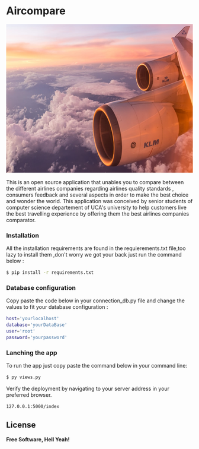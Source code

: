 # Aircompare




<img src="static/img/plane.jpg" width="1000" height="400" />


This is an open source application that unables you to compare between the different airlines companies regarding airlines quality standards , consumers feedback and several aspects in order to make the best choice and wonder the world. This application was conceived by senior students of computer science departement of UCA's university to help customers live the best travelling experience by offering them the best airlines companies comparator.









### Installation


All the installation requirements are found in the requierements.txt file,too lazy to install them ,don't worry we got your back just run the command below : 

```sh
$ pip install -r requirements.txt
```

### Database configuration 
Copy paste the code below in your connection_db.py file and change the values to fit your database configuration :
```sh
host='yourlocalhost'
database='yourDataBase'
user='root'
password='yourpassword'
```
### Lanching the app
To run the app just copy paste the command below in your command line:
```sh
$ py views.py
```


Verify the deployment by navigating to your server address in your preferred browser.

```sh
127.0.0.1:5000/index
```


License
----





**Free Software, Hell Yeah!**




